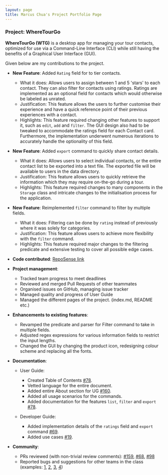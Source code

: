 ```yaml
---
layout: page
title: Marcus Chua's Project Portfolio Page
---
```


### Project: WhereTourGo

**WhereTourGo (WTG)** is a desktop app for managing your tour contacts, optimized for use via a Command-Line Interface (CLI) while still having the benefits of a Graphical User Interface (GUI).

Given below are my contributions to the project.

* **New Feature**: Added `Rating` field for to tier contacts.
  * What it does: Allows users to assign between 1 and 5 'stars' to each contact. They can also filter for contacts using ratings. Ratings are implemented as an optional field for contacts which would otherwise be labeled as unrated.
  * Justification: This feature allows the users to further customise their experience and have a quick reference point of their previous experiences with a contact.
  * Highlights: This feature required changing other features to support it, such as `edit`, `add` and `filter`. The GUI design also had to be tweaked to accommodate the ratings field for each Contact card. Furthermore, the implementation underwent numerous iterations to accurately handle the optionality of this field.


* **New Feature**: Added `export` command to quickly share contact details.
  * What it does: Allows users to select individual contacts, or the entire contact list to be exported into a text file. The exported file will be available to users in the data directory.
  * Justification: This feature allows users to quickly retrieve the information which they may require on-the-go during a tour.
  * Highlights: This feature required changes to many components in the `Storage` class and intricate changes to the initialisation process for the application.


* **New Feature**: Reimplemented `filter` command to filter by multiple fields.
  * What it does: Filtering can be done by `rating` instead of previously where it was solely for categories.
  * Justification: This feature allows users to achieve more flexibility with the `filter` command.
  * Highlights: This feature required major changes to the filtering predicate and extensive testing to cover all possible edge cases.


* **Code contributed**: [RepoSense link](https://nus-cs2103-ay2122s1.github.io/tp-dashboard/?search=marcuschj&sort=groupTitle&sortWithin=title&since=2021-09-17&timeframe=commit&mergegroup=&groupSelect=groupByRepos&breakdown=true&tabOpen=true)


* **Project management**:
  * Tracked team progress to meet deadlines
  * Reviewed and merged Pull Requests of other teammates 
  * Organised issues on GitHub, managing issue tracker
  * Managed quality and progress of User Guide
  * Managed the different pages of the project. (index.md, README etc.)


* **Enhancements to existing features**:
  * Revamped the predicate and parser for Filter command to take in multiple fields.
  * Adjusted regex expressions for various information fields to restrict the input lengths.
  * Changed the GUI by changing the product icon, redesigning colour scheme and replacing all the fonts.


* **Documentation**:
  * User Guide:
    * Created Table of Contents [\#78](https://github.com/AY2122S1-CS2103T-T12-2/tp/pull/78).
    * Vetted language for the entire document.
    * Added entire About section for UG [\#160](https://github.com/AY2122S1-CS2103T-T12-2/tp/pull/160).
    * Added all usage scenarios for the commands.
    * Added documentation for the features `list`, `filter` and `export` [\#78](https://github.com/AY2122S1-CS2103T-T12-2/tp/pull/78).

  * Developer Guide:
    * Added implementation details of the `ratings` field and `export` command [\#69](https://github.com/AY2122S1-CS2103T-T12-2/tp/pull/69).
    * Added use cases [\#19](https://github.com/AY2122S1-CS2103T-T12-2/tp/pull/19).


* **Community**:
  * PRs reviewed (with non-trivial review comments): [\#159](https://github.com/AY2122S1-CS2103T-T12-2/tp/pull/159), [\#68](https://github.com/AY2122S1-CS2103T-T12-2/tp/pull/68), [\#98](https://github.com/AY2122S1-CS2103T-T12-2/tp/pull/98)
  * Reported bugs and suggestions for other teams in the class (examples: [1](https://github.com/marcuschj/ped/issues/13), [2](https://github.com/marcuschj/ped/issues/12), [3](https://github.com/marcuschj/ped/issues/5), [4](https://github.com/marcuschj/ped/issues/2))
